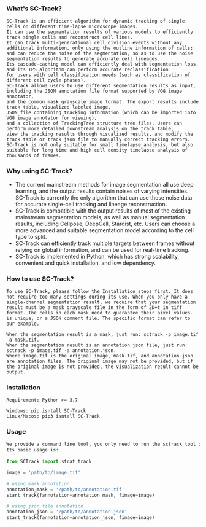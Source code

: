 

### What's  SC-Track?

```
SC-Track is an efficient algorithm for dynamic tracking of single cells on different time-lapse microscope images. 
It can use the segmentation results of various models to efficiently track single cells and reconstruct cell lines. 
It can track multi-generational cell division events without any additional information, only using the outline information of cells; 
and can reduce the noise of the segmentation, so as to use the noise segmentation results to generate accurate cell lineages. 
Its cascade-caching model can efficiently deal with segmentation loss, and its TPS algorithm can perform accurate reclassification 
for users with cell classification needs (such as classification of different cell cycle phases). 
SC-Track allows users to use different segmentation results as input, including the JSON annotation file format supported by VGG image annotator, 
and the common mask grayscale image format. The export results include track table, visualized labeled image, 
JSON file containing tracking information (which can be imported into VGG image annotator for viewing), 
and a collection of TrackingTree structure tree files. Users can perform more detailed downstream analysis on the track table, 
view the tracking results through visualized results, and modify the track table or track json file to manually correct tracking errors. 
SC-Track is not only suitable for small timelapse analysis, but also suitable for long time and high cell density timelapse analysis of thousands of frames.
```



### Why using  SC-Track?

-   The current mainstream methods for image segmentation all use deep learning, and the output results contain noises of varying intensities. SC-Track is currently the only algorithm that can use these noise data for accurate single-cell tracking and lineage reconstruction.
- SC-Track is compatible with the output results of most of the existing mainstream segmentation models, as well as manual segmentation results, including Cellpose, DeepCell, Stardist, etc. Users can choose a more advanced and suitable segmentation model according to the cell type to split.
- SC-Track can efficiently track multiple targets between frames without relying on global information, and can be used for real-time tracking.
- SC-Track is implemented in Python, which has strong scalability, convenient and quick installation, and low dependency.



### How to use SC-Track?

```
To use SC-Track, please follow the Installation steps first. It does not require too many settings during its use. When you only have a single-channel segmentation result, we require that your segmentation result must be a mask grayscale file in the form of 2D+t in tiff format. The cells in each mask need to guarantee their pixel values. is unique; or a JSON comment file. The specific format can refer to our example.

When the segmentation result is a mask, just run: sctrack -p image.tif -a mask.tif.
When the segmentation result is an annotation json file, just run: sctrack -p image.tif -a annotation.json.
Where image.tif is the original image, mask.tif, and annotation.json are annotation files. The original image may not be provided, but if the original image is not provided, the visualization result cannot be output.
```



### Installation

```
Requirement: Python >= 3.7

Windows: pip isntall SC-Track
Linux/Macos: pip3 isntall SC-Track
```







### Usage

```python
We provide a command line tool, you only need to run the sctrack tool on the command line. To automate batch processing of a large number of files, please refer to our source code documentation.
Its basic usage is:
    
from SCTrack import strat_track

image = 'path/to/image.tif'

# using mask annotation
annotation_mask = '/path/to/annotation.tif'
start_track(fannotation=annotation_mask, fimage=image)

# using json file annotation
annotation_json = '/path/to/annotation.json'
start_track(fannotation=annotation_json, fimage=image)
```

